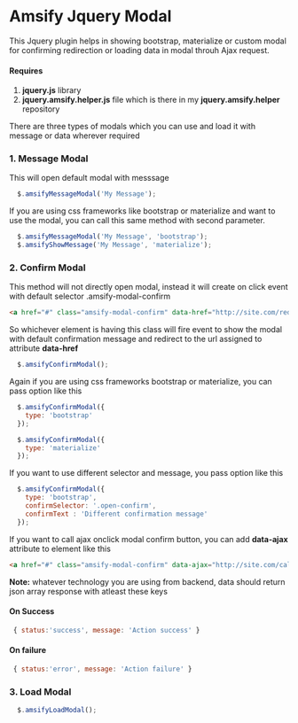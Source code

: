 # Amsify Jquery Modal 
This Jquery plugin helps in showing bootstrap, materialize or custom modal for confirming redirection or loading data in modal throuh Ajax request.

#### Requires
1. **jquery.js** library
2. **jquery.amsify.helper.js** file which is there in my **jquery.amsify.helper** repository


There are three types of modals which you can use and load it with message or data wherever required
### 1. Message Modal
This will open default modal with messsage
```js
  $.amsifyMessageModal('My Message');
```
If you are using css frameworks like bootstrap or materialize and want to use the modal, you can call this same method with second parameter.
```js
  $.amsifyMessageModal('My Message', 'bootstrap');
  $.amsifyShowMessage('My Message', 'materialize');
```

### 2. Confirm Modal
This method will not directly open modal, instead it will create on click event with default selector .amsify-modal-confirm
```html
<a href="#" class="amsify-modal-confirm" data-href="http://site.com/redirect"></a>
```
So whichever element is having this class will fire event to show the modal with default confirmation message and redirect to the url assigned to attribute **data-href**
```js
  $.amsifyConfirmModal();
```
Again if you are using css frameworks bootstrap or materialize, you can pass option like this
```js
  $.amsifyConfirmModal({
    type: 'bootstrap'
  });
```
```js
  $.amsifyConfirmModal({
    type: 'materialize'
  });
```
If you want to use different selector and message, you pass option like this
```js
  $.amsifyConfirmModal({
    type: 'bootstrap',
    confirmSelector: '.open-confirm',
    confirmText : 'Different confirmation message'
  });
```
If you want to call ajax onclick modal confirm button, you can add **data-ajax** attribute to element like this
```html
<a href="#" class="amsify-modal-confirm" data-ajax="http://site.com/call-ajax"></a>
```
**Note:** whatever technology you are using from backend, data should return json array response with atleast these keys
#### On Success
```js
 { status:'success', message: 'Action success' }
```
#### On failure
```js
 { status:'error', message: 'Action failure' }
```

### 3. Load Modal
```js
  $.amsifyLoadModal();
```
